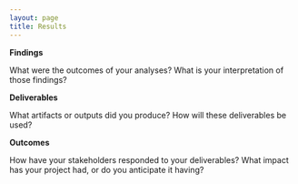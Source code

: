 ```yaml
---
layout: page
title: Results
---
```


**Findings**

What were the outcomes of your analyses?
What is your interpretation of those findings?

**Deliverables**

What artifacts or outputs did you produce?
How will these deliverables be used? 



**Outcomes**

How have your stakeholders responded to your deliverables? 
What impact has your project had, or do you anticipate it having? 
